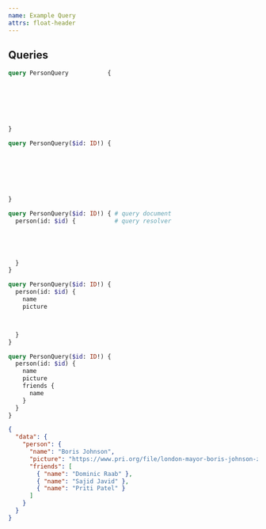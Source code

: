 ```yaml
---
name: Example Query
attrs: float-header
---
```


## Queries

<section progressive>

```graphql
query PersonQuery           {







}
```

```graphql reveal
query PersonQuery($id: ID!) {







}
```

```graphql reveal
query PersonQuery($id: ID!) { # query document
  person(id: $id) {           # query resolver





  }
}
```

```graphql reveal
query PersonQuery($id: ID!) {
  person(id: $id) {
    name
    picture



  }
}
```

```graphql reveal
query PersonQuery($id: ID!) {
  person(id: $id) {
    name
    picture
    friends {
      name
    }
  }
}
```

```json reveal
{
  "data": {
    "person": {
      "name": "Boris Johnson",
      "picture": "https://www.pri.org/file/london-mayor-boris-johnson-zip-line-2012-01-08jpg",
      "friends": [
        { "name": "Dominic Raab" },
        { "name": "Sajid Javid" },
        { "name": "Priti Patel" }
      ]
    }
  }
}
```

</section>
